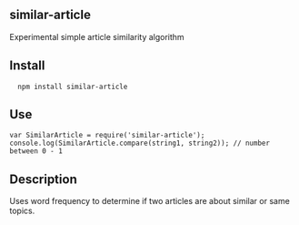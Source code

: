similar-article
---------------

Experimental simple article similarity algorithm


## Install

```
  npm install similar-article
```

## Use

```
var SimilarArticle = require('similar-article');
console.log(SimilarArticle.compare(string1, string2)); // number between 0 - 1
```

## Description

Uses word frequency to determine if two articles are about similar or same topics.